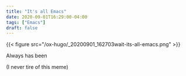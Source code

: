 ```yaml
---
title: "It's all Emacs"
date: 2020-09-01T16:29:00-04:00
tags: ["Emacs"]
draft: false
---
```


{{< figure src="/ox-hugo/_20200901_162703wait-its-all-emacs.png" >}}

Always has been

(I never tire of this meme)

